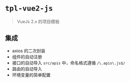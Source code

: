 # `tpl-vue2-js`

> VueJs 2.x 的项目模板

## 集成

- axios 的二次封装
- 组件的自动注册
- 接口的自动导入 `src/apis` 中，命名格式遵循 `/\.apis\.js$/`
- 路由的自动导入
- 环境变量的简单配置
